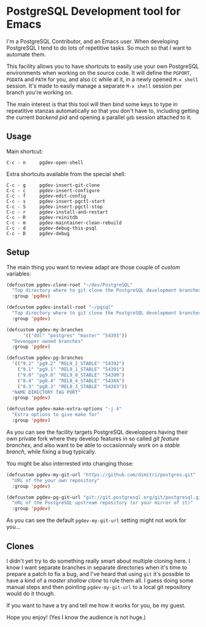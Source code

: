 # PostgreSQL Development tool for Emacs

I'm a PostgreSQL Contributor, and an Emacs user. When developing PostgreSQL
I tend to do lots of repetitive tasks. So much so that I want to automate
them.

This facility allows you to have shortcuts to easily use your own PostgreSQL
environments when working on the source code. It will define the `PGPORT`,
`PGDATA` and `PATH` for you, and also `CC` while at it, in a newly opened
`M-x shell` session. It's made to easily manage a separate `M-x shell`
session per branch you're working on.

The main interest is that this tool will then bind some keys to type in
repeatitive stanzas automatically so that you don't have to, including
getting the current *backend pid* and opening a parallel `gdb` session
attached to it.

## Usage

Main shortcut:

    C-c - n     pgdev-open-shell

Extra shortcuts available from the special shell:

    C-c - g		pgdev-insert-git-clone
    C-c - c		pgdev-insert-configure
    C-c - f		pgdev-edit-config
    C-c - s		pgdev-insert-pgctl-start
    C-c - S		pgdev-insert-pgctl-stop
    C-c - r     pgdev-install-and-restart
    C-c - R		pgdev-reinitdb
    C-c - m		pgdev-maintainer-clean-rebuild
    C-c - d		pgdev-debug-this-psql
    C-c - D		pgdev-debug

## Setup

The main thing you want to review adapt are those couple of *custom*
variables:

~~~lisp
(defcustom pgdev-clone-root "~/dev/PostgreSQL"
  "Top directory where to git clone the PostgreSQL development branches"
  :group 'pgdev)

(defcustom pgdev-install-root "~/pgsql"
  "Top directory where to git clone the PostgreSQL development branches"
  :group 'pgdev)

(defcustom pgdev-my-branches
      '(("ddl" "postgres" "master" "54393"))
  "Deveopper owned branches"
  :group 'pgdev)

(defcustom pgdev-pg-branches
  '(("9.2" "pg9.2" "REL9_2_STABLE" "54392")
    ("9.1" "pg9.1" "REL9_1_STABLE" "54391")
    ("9.0" "pg9.0" "REL9_0_STABLE" "54390")
    ("8.4" "pg8.4" "REL8_4_STABLE" "54384")
    ("8.3" "pg8.3" "REL8_3_STABLE" "54383"))
  "NAME DIRECTORY TAG PORT"
  :group 'pgdev)

(defcustom pgdev-make-extra-options "-j 4"
  "Extra options to give make for"
  :group 'pgdev)
~~~

As you can see the facility targets PostgreSQL developpers having their own
private fork where they develop features in so called *git feature
branches*, and also want to be able to occasionnaly work on a *stable
branch*, while fixing a bug typically.

You might be also interrested into changing those:

~~~lisp
(defcustom pgdev-my-git-url "https://github.com/dimitri/postgres.git"
  "URL of the your own repository"
  :group 'pgdev)

(defcustom pgdev-pg-git-url "git://git.postgresql.org/git/postgresql.git"
  "URL of the PostgreSQL upstream repository (or your mirror of it)"
  :group 'pgdev)
~~~

As you can see the default `pgdev-my-git-url` setting might not work for you...

## Clones

I didn't yet try to do something really smart about multiple cloning here. I
know I want separate branches in separate directories when it's time to
prepare a patch to fix a bug, and I've heard that using `git` it's possible
to have a kind of a *master shallow clone* to rule them all. I guess doing
some manual steps and then pointing `pgdev-my-git-url` to a local git
repository would do it though.

If you want to have a try and tell me how it works for you, be my guest.


Hope you enjoy! (Yes I know the audience is not huge.)

